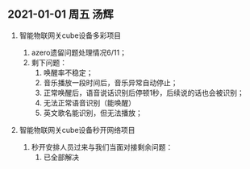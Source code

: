 ## 2021-01-01 周五 汤辉

1. 智能物联网关cube设备多彩项目

   1. azero遗留问题处理情况6/11； 
   2. 剩下问题：
      1. 唤醒率不稳定；
      2. 音乐播放一段时间后，音乐异常自动停止；
      3. 正常唤醒后，语音说话识别后停顿1秒，后续说的话也会被识别；
      4. 无法正常语音识别（能唤醒）
      5. 英文歌名能识别，但无法播放；

2. 智能物联网关cube设备秒开网络项目

   1. 秒开安排人员过来与我们当面对接剩余问题：	
      1. 已全部解决